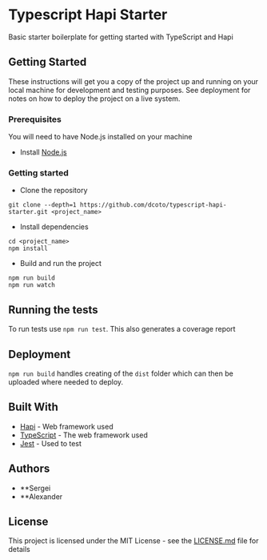 # Typescript Hapi Starter

Basic starter boilerplate for getting started with TypeScript and Hapi

## Getting Started

These instructions will get you a copy of the project up and running on your local machine for development and testing purposes. See deployment for notes on how to deploy the project on a live system.

### Prerequisites

You will need to have Node.js installed on your machine

- Install [Node.js](https://nodejs.org/en/)

### Getting started
- Clone the repository
```
git clone --depth=1 https://github.com/dcoto/typescript-hapi-starter.git <project_name>
```
- Install dependencies
```
cd <project_name>
npm install
```

- Build and run the project
```
npm run build
npm run watch
```

## Running the tests

To run tests use `npm run test`.
This also generates a coverage report


## Deployment

`npm run build` handles creating of the `dist` folder which can then be uploaded where needed to deploy.

## Built With

* [Hapi](https://hapijs.com/) - Web framework used
* [TypeScript](http://www.typescriptlang.org/) - The web framework used
* [Jest](https://facebook.github.io/jest/) - Used to test

## Authors

* **Sergei
* **Alexander

## License

This project is licensed under the MIT License - see the [LICENSE.md](LICENSE.md) file for details
